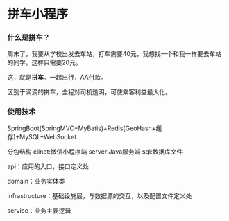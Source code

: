 # 拼车小程序
### 什么是拼车？

周末了，我要从学校出发去车站，打车需要40元，我想找一个和我一样要去车站的同学，这样只需要20元。

这，就是**拼车**。一起出行，AA付款。

区别于滴滴的拼车，全程对司机透明，可使乘客利益最大化。

### 使用技术

SpringBoot(SpringMVC+MyBatis)+Redis(GeoHash+缓存)+MySQL+WebSocket

分包结构
clinet:微信小程序端
server:Java服务端
sql:数据库文件

api：应用的入口，接口定义处

domain：业务实体类

infrastructure：基础设施层，与数据源的交互，以及配置文件定义处

service：业务主要逻辑

